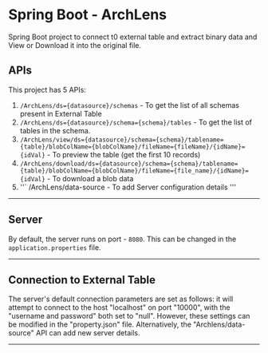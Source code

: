# Spring Boot - ArchLens 

Spring Boot project to connect t0 external table and extract  binary data and View or Download it into the original file.

## APIs

This project has 5 APIs:
1. ```/ArchLens/ds={datasource}/schemas``` - To get the list of all schemas present in External Table
2. ```/ArchLens/ds={datasource}/schema={schema}/tables``` - To get the list of tables in the schema.
3. ```/ArchLens/view/ds={datasource}/schema={schema}/tablename={table}/blobColName={blobColName}/fileName={fileName}/{idName}={idVal}``` - To preview the table (get the first 10 records)
4. ```/ArchLens/download/ds={datasource}/schema={schema}/tablename={table}/blobColName={blobColName}/fileName={file_name}/{idName}={idVal}``` - To download a blob data
5. ''` /ArchLens/data-source - To add Server configuration details  '''

---

## Server

By default, the server runs on port - ```8080```. 
This can be changed in the ```application.properties``` file.

---

## Connection to External Table

The server's default connection parameters are set as follows: it will attempt to connect to the host "localhost" on port "10000", with the "username and password" both set to "null".
However, these settings can be modified in the "property.json" file. 
Alternatively, the "Archlens/data-source" API can add new server details.


---
